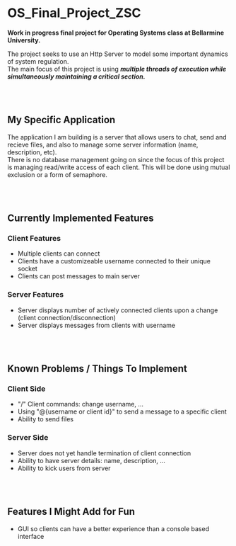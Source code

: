 # OS_Final_Project_ZSC

**Work in progress final project for Operating Systems class at Bellarmine University.**
<br>

The project seeks to use an Http Server to model some important dynamics of system regulation. 
<br>
The main focus of this project is using ***multiple threads of execution while simultaneously maintaining a critical section.***

<br>
<br>

## My Specific Application

The application I am building is a server that allows users to chat, send and recieve files, and also to manage some server information (name, description, etc).
<br>
There is no database management going on since the focus of this project is managing read/write access of each client. This will be done using mutual exclusion or a form of semaphore. 

<br>
<br>

## Currently Implemented Features

### Client Features
- Multiple clients can connect
- Clients have a customizeable username connected to their unique socket
- Clients can post messages to main server

### Server Features
- Server displays number of actively connected clients upon a change (client connection/disconnection)
- Server displays messages from clients with username 

<br>
<br>

## Known Problems / Things To Implement

### Client Side
- "/" Client commands: change username, ...
- Using "@{username or client id}" to send a message to a specific client
- Ability to send files

### Server Side
- Server does not yet handle termination of client connection
- Ability to have server details: name, description, ...
- Ability to kick users from server

<br>
<br>

## Features I Might Add for Fun
- GUI so clients can have a better experience than a console based interface



